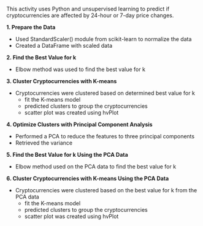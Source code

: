 This activity uses Python and unsupervised learning to predict if cryptocurrencies are affected by 24-hour or 7-day price changes.

**1. Prepare the Data**
- Used StandardScaler() module from scikit-learn to normalize the data
- Created a DataFrame with scaled data 

**2. Find the Best Value for k**
- Elbow method was used to find the best value for k

**3. Cluster Cryptocurrencies with K-means**
- Cryptocurrencies were clustered based on determined best value for k
    - fit the K-means model 
    - predicted clusters to group the cryptocurrencies
    - scatter plot was created using hvPlot

**4. Optimize Clusters with Principal Component Analysis**
- Performed a PCA to reduce the features to three principal components
- Retrieved the variance 

**5. Find the Best Value for k Using the PCA Data**
- Elbow method used on the PCA data to find the best value for k

**6. Cluster Cryptocurrencies with K-means Using the PCA Data**
- Cryptocurrencies were clustered based on the best value for k from the PCA data
    - fit the K-means model 
    - predicted clusters to group the cryptocurrencies
    - scatter plot was created using hvPlot








